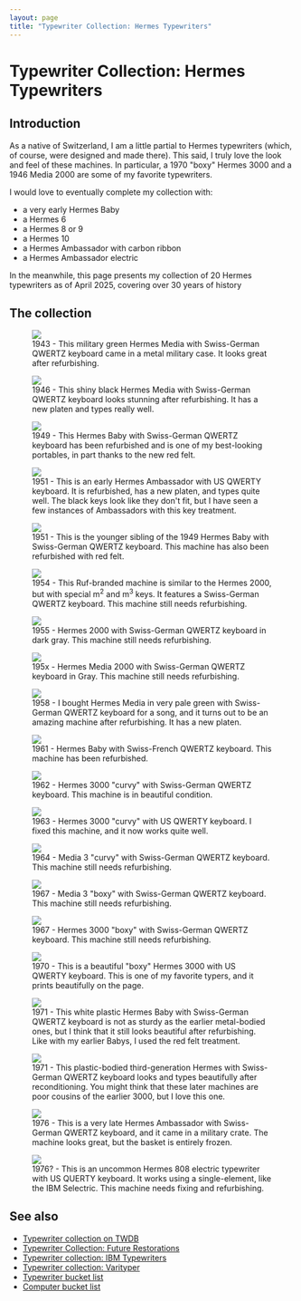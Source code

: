 ```yaml
---
layout: page
title: "Typewriter Collection: Hermes Typewriters"
---
```


# Typewriter Collection: Hermes Typewriters

## Introduction

As a native of Switzerland, I am a little partial to Hermes typewriters (which, of course, were designed and made there). This said, I truly love the look and feel of these machines. In particular, a 1970 "boxy" Hermes 3000 and a 1946 Media 2000 are some of my favorite typewriters.

I would love to eventually complete my collection with:

- a very early Hermes Baby
- a Hermes 6
- a Hermes 8 or 9
- a Hermes 10
- a Hermes Ambassador with carbon ribbon
- a Hermes Ambassador electric

In the meanwhile, this page presents my collection of 20 Hermes typewriters as of April 2025, covering over 30 years of history 

## The collection

<div class="tw-table">

<figure>
    <img src="/assets/pages/typewriter-hermes/IMG_4528.jpg"/>
    <figcaption>1943 - This military green Hermes Media with Swiss-German QWERTZ keyboard came in a metal military case. It looks great after refurbishing.</figcaption>
</figure>
<figure>
    <img src="/assets/pages/typewriter-hermes/IMG_4211.jpg"/>
    <figcaption>1946 - This shiny black Hermes Media with Swiss-German QWERTZ keyboard looks stunning after refurbishing. It has a new platen and types really well.</figcaption>
</figure>
<figure>
    <img src="/assets/pages/typewriter-hermes/IMG_3853.jpg"/>
    <figcaption>1949 - This Hermes Baby with Swiss-German QWERTZ keyboard has been refurbished and is one of my best-looking portables, in part thanks to the new red felt.</figcaption>
</figure>
<figure>
    <img src="/assets/pages/typewriter-hermes/IMG_7212.jpg"/>
    <figcaption>1951 - This is an early Hermes Ambassador with US QWERTY keyboard. It is refurbished, has a new platen, and types quite well. The black keys look like they don't fit, but I have seen a few instances of Ambassadors with this key treatment.</figcaption>
</figure>
<figure>
    <img src="/assets/pages/typewriter-hermes/IMG_3786.jpg"/>
    <figcaption>1951 - This is the younger sibling of the 1949 Hermes Baby with Swiss-German QWERTZ keyboard. This machine has also been refurbished with red felt.</figcaption>
</figure>
<figure>
    <img src="/assets/pages/typewriter-hermes/IMG_8868.jpg"/>
    <figcaption>1954 - This Ruf-branded machine is similar to the Hermes 2000, but with special m<sup>2</sup> and m<sup>3</sup> keys. It features a Swiss-German QWERTZ keyboard. This machine still needs refurbishing.</figcaption>
</figure>
<figure>
    <img src="/assets/pages/typewriter-hermes/IMG_8911.jpg"/>
    <figcaption>1955 - Hermes 2000 with Swiss-German QWERTZ keyboard in dark gray. This machine still needs refurbishing.</figcaption>
</figure>
<figure>
    <img src="/assets/pages/typewriter-hermes/media2000gray.jpg"/>
    <figcaption>195x - Hermes Media 2000 with Swiss-German QWERTZ keyboard in Gray. This machine still needs refurbishing.</figcaption>
</figure>
<figure>
    <img src="/assets/pages/typewriter-hermes/IMG_7457.jpg"/>
    <figcaption>1958 - I bought Hermes Media in very pale green with Swiss-German QWERTZ keyboard for a song, and it turns out to be an amazing machine after refurbishing. It has a new platen.</figcaption>
</figure>
<figure>
    <img src="/assets/pages/typewriter-hermes/IMG_3376.jpg"/>
    <figcaption>1961 - Hermes Baby with Swiss-French QWERTZ keyboard. This machine has been refurbished.</figcaption>
</figure>
<figure>
    <img src="/assets/pages/typewriter-hermes/IMG_1181.jpg"/>
    <figcaption>1962 - Hermes 3000 "curvy" with Swiss-German QWERTZ keyboard. This machine is in beautiful condition.</figcaption>
</figure>
<figure>
    <img src="/assets/pages/typewriter-hermes/IMG_9869.jpg"/>
    <figcaption>1963 - Hermes 3000 "curvy" with US QWERTY keyboard. I fixed this machine, and it now works quite well.</figcaption>
</figure>
<figure>
    <img src="/assets/pages/typewriter-hermes/IMG_4605.jpg"/>
    <figcaption>1964 - Media 3 "curvy" with Swiss-German QWERTZ keyboard. This machine still needs refurbishing.</figcaption>
</figure>
<figure>
    <img src="/assets/pages/typewriter-hermes/IMG_2198.jpg"/>
    <figcaption>1967 - Media 3 "boxy" with Swiss-German QWERTZ keyboard. This machine still needs refurbishing.</figcaption>
</figure>
<figure>
    <img src="/assets/pages/typewriter-hermes/IMG_4585.jpg"/>
    <figcaption>1967 - Hermes 3000 "boxy" with Swiss-German QWERTZ keyboard. This machine still needs refurbishing.</figcaption>
</figure>
<figure>
    <img src="/assets/pages/typewriter-hermes/IMG_8208.jpg"/>
    <figcaption>1970 - This is a beautiful "boxy" Hermes 3000 with US QWERTY keyboard. This is one of my favorite typers, and it prints beautifully on the page.</figcaption>
</figure>
<figure>
    <img src="/assets/pages/typewriter-hermes/IMG_7502.jpg"/>
    <figcaption>1971 - This white plastic Hermes Baby with Swiss-German QWERTZ keyboard is not as sturdy as the earlier metal-bodied ones, but I think that it still looks beautiful after refurbishing. Like with my earlier Babys, I used the red felt treatment.</figcaption>
</figure>
<figure>
    <img src="/assets/pages/typewriter-hermes/IMG_1984.jpg"/>
    <figcaption>1971 - This plastic-bodied third-generation Hermes with Swiss-German QWERTZ keyboard looks and types beautifully after reconditioning. You might think that these later machines are poor cousins of the earlier 3000, but I love this one.</figcaption>
</figure>
<figure>
    <img src="/assets/pages/typewriter-hermes/IMG_7886.jpg"/>
    <figcaption>1976 - This is a very late Hermes Ambassador with Swiss-German QWERTZ keyboard, and it came in a military crate. The machine looks great, but the basket is entirely frozen.</figcaption>
</figure>
<figure>
    <img src="/assets/pages/typewriter-hermes/IMG_4241.jpg"/>
    <figcaption>1976? - This is an uncommon Hermes 808 electric typewriter with US QUERTY keyboard. It works using a single-element, like the IBM Selectric. This machine needs fixing and refurbishing.</figcaption>
</figure>

</div>

## See also

- [Typewriter collection on TWDB](https://typewriterdatabase.com/typewriters.php?hunter_search=3614&collection_search=My+Collection)
- [Typewriter Collection: Future Restorations](/pages/typewriter-collection-future-restorations/)
- [Typewriter collection: IBM Typewriters](/pages/typewriter-collection-ibm/)
- [Typewriter collection: Varityper](/pages/typewriter-collection-varityper/)
- [Typewriter bucket list](/pages/typewriter-bucket-list/)
- [Computer bucket list](/pages/computer-bucket-list/)
